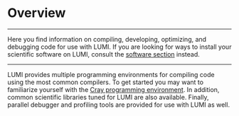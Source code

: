 # Overview

[software-overview]: ../software/index.md
[programming-environment]: ../development/compiling/prgenv.md

---
Here you find information on compiling, developing, optimizing, and debugging
code for use with LUMI. If you are looking for ways to install your scientific
software on LUMI, consult the [software section][software-overview] instead.

---

LUMI provides multiple programming environments for compiling code using the
most common compilers. To get started you may want to familiarize yourself with
the [Cray programming environment][programming-environment]. In addition,
common scientific libraries tuned for LUMI are also available. Finally,
parallel debugger and profiling tools are provided for use with LUMI as well.
